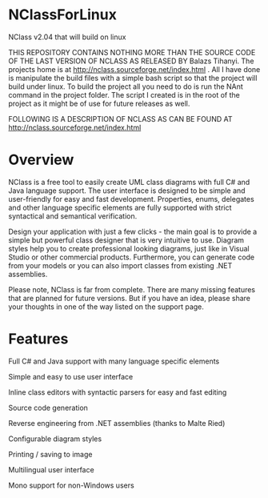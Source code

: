 # NClassForLinux
NClass v2.04 that will build on linux 

THIS REPOSITORY CONTAINS NOTHING MORE THAN THE SOURCE CODE OF THE LAST VERSION OF NCLASS AS RELEASED BY Balazs Tihanyi. The projects home is at http://nclass.sourceforge.net/index.html . All I have done is manipulate the build files with a simple bash script so that the project will build under linux. To build the project all you need to do is run the NAnt command in the project folder. The script I created is in the root of the project as it might be of use for future releases as well.

FOLLOWING IS A DESCRIPTION OF NCLASS AS CAN BE FOUND AT http://nclass.sourceforge.net/index.html

# Overview

NClass is a free tool to easily create UML class diagrams with full C# and Java language support. The user interface is designed to be simple and user-friendly for easy and fast development. Properties, enums, delegates and other language specific elements are fully supported with strict syntactical and semantical verification.

Design your application with just a few clicks - the main goal is to provide a simple but powerful class designer that is very intuitive to use. Diagram styles help you to create professional looking diagrams, just like in Visual Studio or other commercial products. Furthermore, you can generate code from your models or you can also import classes from existing .NET assemblies.

Please note, NClass is far from complete. There are many missing features that are planned for future versions. But if you have an idea, please share your thoughts in one of the way listed on the support page.

# Features

Full C# and Java support with many language specific elements

Simple and easy to use user interface

Inline class editors with syntactic parsers for easy and fast editing

Source code generation

Reverse engineering from .NET assemblies (thanks to Malte Ried)

Configurable diagram styles

Printing / saving to image

Multilingual user interface

Mono support for non-Windows users
